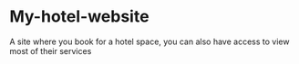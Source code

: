 # My-hotel-website
A site where you book for a hotel space, you can also have access to view most of their services
